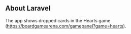 ## About Laravel

 The app shows dropped cards in the Hearts game (https://boardgamearena.com/gamepanel?game=hearts).
